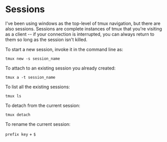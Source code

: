 # Sessions

I've been using windows as the top-level of tmux navigation, but there are also sessions. Sessions are complete instances of tmux that you're visiting as a client -- if your connection is interrupted, you can always return to them so long as the session isn't killed.

To start a new session, invoke it in the command line as:

```
tmux new -s session_name
```

To attach to an existing session you already created:

```
tmux a -t session_name
```

To list all the existing sessions:

```
tmux ls
```

To detach from the current session:

```
tmux detach
```

To rename the current session:

`prefix key` + `$`

